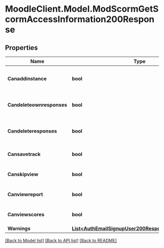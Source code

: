 # MoodleClient.Model.ModScormGetScormAccessInformation200Response

## Properties

Name | Type | Description | Notes
------------ | ------------- | ------------- | -------------
**Canaddinstance** | **bool** | Whether the user has the capability mod/scorm:addinstance allowed. | [optional] [default to null]
**Candeleteownresponses** | **bool** | Whether the user has the capability mod/scorm:deleteownresponses allowed. | [optional] [default to null]
**Candeleteresponses** | **bool** | Whether the user has the capability mod/scorm:deleteresponses allowed. | [optional] [default to null]
**Cansavetrack** | **bool** | Whether the user has the capability mod/scorm:savetrack allowed. | [optional] [default to null]
**Canskipview** | **bool** | Whether the user has the capability mod/scorm:skipview allowed. | [optional] [default to null]
**Canviewreport** | **bool** | Whether the user has the capability mod/scorm:viewreport allowed. | [optional] [default to null]
**Canviewscores** | **bool** | Whether the user has the capability mod/scorm:viewscores allowed. | [optional] [default to null]
**Warnings** | [**List&lt;AuthEmailSignupUser200ResponseWarningsInner&gt;**](AuthEmailSignupUser200ResponseWarningsInner.md) |  | [optional] 

[[Back to Model list]](../README.md#documentation-for-models) [[Back to API list]](../README.md#documentation-for-api-endpoints) [[Back to README]](../README.md)

